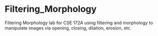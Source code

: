 # Filtering_Morphology
Filtering Morphology lab for CSE 172A using filtering and morphology to manipulate images via opening, closing, dilation, erosion, etc.
